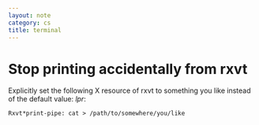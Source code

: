 ```yaml
---
layout: note
category: cs
title: terminal
---
```


Stop printing accidentally from rxvt
====================================

Explicitly set the following X resource of rxvt to something you like instead
of the default value: *lpr*:

~~~
Rxvt*print-pipe: cat > /path/to/somewhere/you/like
~~~


